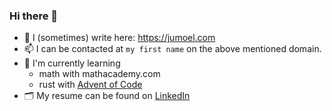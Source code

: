 ### Hi there 👋

- 📝 I (sometimes) write here: https://jumoel.com
- 📫 I can be contacted at `my first name` on the above mentioned domain.
- 🌱 I'm currently learning
  - math with mathacademy.com
  - rust with [Advent of Code](https://github.com/jumoel/adventofcode)
- 🗂️ My resume can be found on [LinkedIn](https://www.linkedin.com/in/jumoel/)
